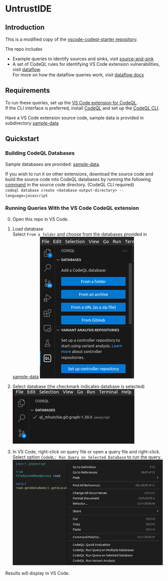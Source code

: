 # UntrustIDE

## Introduction

This is a modified copy of the [vscode-codeql-starter repository](https://github.com/github/vscode-codeql-starter/).

The repo includes
- Example queries to identify sources and sinks, visit [source-and-sink](./codeql-custom-queries-javascript/source-and-sink/)
- A set of CodeQL rules for identifying VS Code extension vulnerabilities, visit [dataflow](./codeql-custom-queries-javascript/dataflow/).  
For more on how the dataflow queries work, visit [dataflow docs](./codeql-custom-queries-javascript/dataflow/README.md)


## Requirements

To run these queries, set up the [VS Code extension for CodeQL](https://codeql.github.com/docs/codeql-for-visual-studio-code/setting-up-codeql-in-visual-studio-code/).  
If the CLI interface is preferred, install [CodeQL](https://codeql.github.com/) and set up the [CodeQL CLI](https://docs.github.com/en/code-security/codeql-cli/getting-started-with-the-codeql-cli/setting-up-the-codeql-cli).

Have a VS Code extension source code, sample data is provided in subdirectory [sample-data](./sample-data/)


## Quickstart

### Building CodeQL Databases

Sample databases are provided: [sample-data](./sample-data/).

If you wish to run it on other extensions, download the source code and build the source code into CodeQL databases by running the following [command](https://docs.github.com/en/code-security/codeql-cli/codeql-cli-manual/database-create) in the source code directory. (CodeQL CLI required)  
`codeql database create <database-output-directory> --language=javascript`

### Running Queries With the VS Code CodeQL extension  

0. Open this repo in VS Code.

1. Load database  
Select `From a folder` and choose from the databases provided in [sample-data](./sample-data) 
![load-database](./images/load-database.png)

2. Select database (the checkmark indicates database is selected)  
![select-database](./images/select-database.png)

3. In VS Code, right-click on query file or open a query file and right-click.
Select option `CodeQL: Run Query on Selected Database` to run the query.   
![run-query](./images/run-query.png)

Results will display in VS Code.

